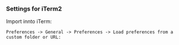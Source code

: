 ### Settings for iTerm2

Import innto iTerm:

```
Preferences -> General -> Preferences -> Load preferences from a custom folder or URL:
```
